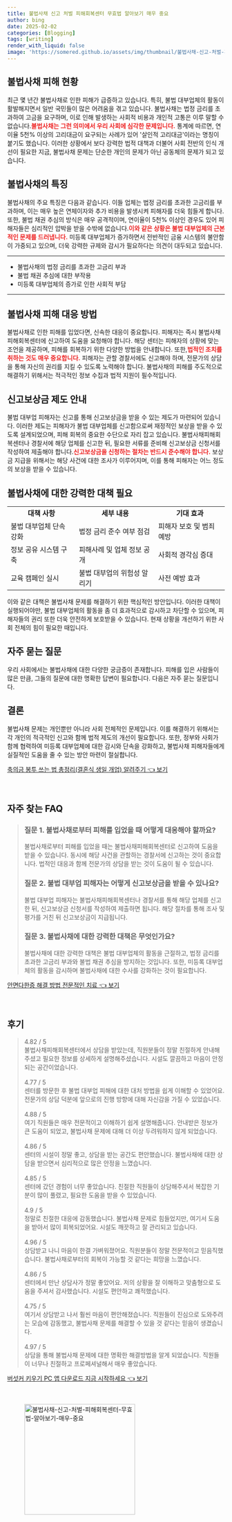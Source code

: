 ```yaml
---
title: 불법사채 신고 처벌 피해회복센터 무효법 알아보기 매우 중요
author: bing
date: 2025-02-02
categories: [Blogging]
tags: [writing]
render_with_liquid: false
image: 'https://somered.github.io/assets/img/thumbnail/불법사채-신고-처벌-피해회복센터-무효법-알아보기-매우-중요.webp'
---
```



<h2 id='불법사채_피해_현황'>불법사채 피해 현황</h2>

<p>최근 몇 년간 불법사채로 인한 피해가 급증하고 있습니다. 특히, 불법 대부업체의 활동이 활발해지면서 일반 국민들이 많은 어려움을 겪고 있습니다. 불법사채는 법정 금리를 초과하여 고금을 요구하며, 이로 인해 발생하는 사회적 비용과 개인적 고통은 이루 말할 수 없습니다.<b><span style="color: #ee2323;">불법사채는 그런 의미에서 우리 사회에 심각한 문제입니다.</span></b> 통계에 따르면, 연이율 5천% 이상의 고리대금이 요구되는 사례가 있어 '살인적 고리대금'이라는 명칭이 붙기도 했습니다. 이러한 상황에서 보다 강력한 법적 대책과 더불어 사회 전반의 인식 개선이 필요한 지금, 불법사채 문제는 단순한 개인의 문제가 아닌 공동체의 문제가 되고 있습니다.</p>

<h2 id='불법사채_특징'>불법사채의 특징</h2>

<p>불법사채의 주요 특징은 다음과 같습니다. 이들 업체는 법정 금리를 초과한 고금리를 부과하며, 이는 매우 높은 연체이자와 추가 비용을 발생시켜 피해자를 더욱 힘들게 합니다. 또한, 불법 채권 추심의 방식은 매우 공격적이며, 연이율이 5천% 이상인 경우도 있어 피해자들은 심리적인 압박을 받을 수밖에 없습니다.<b><span style="color: #ee2323;">이와 같은 상황은 불법 대부업체의 근본적인 문제를 드러냅니다.</span></b> 미등록 대부업체가 증가하면서 전반적인 금융 시스템의 불안함이 가중되고 있으며, 더욱 강력한 규제와 감시가 필요하다는 의견이 대두되고 있습니다.</p>

<hr />

<ul>
    <li>불법사채의 법정 금리를 초과한 고금리 부과</li>
    <li>불법 채권 추심에 대한 부작용</li>
    <li>미등록 대부업체의 증가로 인한 사회적 부담</li>
</ul>

<hr />

<h2 id='불법사채_피해_대응방법'>불법사채 피해 대응 방법</h2>

<p>불법사채로 인한 피해를 입었다면, 신속한 대응이 중요합니다. 피해자는 즉시 불법사채피해회복센터에 신고하여 도움을 요청해야 합니다. 해당 센터는 피해자의 상황에 맞는 조언을 제공하며, 피해를 회복하기 위한 다양한 방법을 안내합니다. 또한,<b><span style="color: #ee2323;">법적인 조치를 취하는 것도 매우 중요합니다.</span></b> 피해자는 관할 경찰서에도 신고해야 하며, 전문가의 상담을 통해 자신의 권리를 지킬 수 있도록 노력해야 합니다. 불법사채의 피해를 주도적으로 해결하기 위해서는 적극적인 정보 수집과 법적 지원이 필수적입니다.</p>

<h2 id='신고보상금_제도'>신고보상금 제도 안내</h2>

<p>불법 대부업 피해자는 신고를 통해 신고보상금을 받을 수 있는 제도가 마련되어 있습니다. 이러한 제도는 피해자가 불법 대부업체를 신고함으로써 재정적인 보상을 받을 수 있도록 설계되었으며, 피해 회복의 중요한 수단으로 자리 잡고 있습니다. 불법사채피해회복센터나 경찰서에 해당 업체를 신고한 뒤, 필요한 서류를 준비해 신고보상금 신청서를 작성하여 제출해야 합니다.<b><span style="color: #ee2323;">신고보상금을 신청하는 절차는 반드시 준수해야 합니다.</span></b> 보상금 지급을 위해서는 해당 사건에 대한 조사가 이루어지며, 이를 통해 피해자는 어느 정도의 보상을 받을 수 있습니다.</p>

<h2 id='강력한_대책_필요'>불법사채에 대한 강력한 대책 필요</h2>

<table>
    <tr>
        <td style="text-align: center; height: 17px;"><b>대책 사항</b></td>
        <td style="text-align: center; height: 17px;"><b>세부 내용</b></td>
        <td style="text-align: center; height: 17px;"><b>기대 효과</b></td>
    </tr>
    <tr>
        <td>불법 대부업체 단속 강화</td>
        <td>법정 금리 준수 여부 점검</td>
        <td>피해자 보호 및 범죄 예방</td>
    </tr>
    <tr>
        <td>정보 공유 시스템 구축</td>
        <td>피해사례 및 업체 정보 공개</td>
        <td>사회적 경각심 증대</td>
    </tr>
    <tr>
        <td>교육 캠페인 실시</td>
        <td>불법 대부업의 위험성 알리기</td>
        <td>사전 예방 효과</td>
    </tr>
</table>

<p>이와 같은 대책은 불법사채 문제를 해결하기 위한 핵심적인 방안입니다. 이러한 대책이 실행되어야만, 불법 대부업체의 활동을 좀 더 효과적으로 감시하고 차단할 수 있으며, 피해자들의 권리 또한 더욱 안전하게 보호받을 수 있습니다. 현재 상황을 개선하기 위한 사회 전체의 힘이 필요한 때입니다.</p>

<h2 id='자주_묻는_질문'>자주 묻는 질문</h2>

<p>우리 사회에서는 불법사채에 대한 다양한 궁금증이 존재합니다. 피해를 입은 사람들이 많은 만큼, 그들의 질문에 대한 명확한 답변이 필요합니다. 다음은 자주 묻는 질문입니다.</p>

<h2 id='결론'>결론</h2>

<p>불법사채 문제는 개인뿐만 아니라 사회 전체적인 문제입니다. 이를 해결하기 위해서는 각 개인의 적극적인 신고와 함께 법적 제도의 개선이 필요합니다. 또한, 정부와 사회가 함께 협력하여 미등록 대부업체에 대한 감시와 단속을 강화하고, 불법사채 피해자들에게 실질적인 도움을 줄 수 있는 방안 마련이 절실합니다.</p>


<p><a class="click-button" title="축의금 봉투 쓰는 법 총정리(결혼식 생일 개업) 알려주기" href="https://somered.github.io/posts/%EC%B6%95%EC%9D%98%EA%B8%88-%EB%B4%89%ED%88%AC-%EC%93%B0%EB%8A%94-%EB%B2%95-%EC%B4%9D%EC%A0%95%EB%A6%AC(%EA%B2%B0%ED%98%BC%EC%8B%9D-%EC%83%9D%EC%9D%BC-%EA%B0%9C%EC%97%85)-%EC%95%8C%EB%A0%A4%EC%A3%BC%EA%B8%B0/" rel="dofollow">축의금 봉투 쓰는 법 총정리(결혼식 생일 개업) 알려주기 👈 보기</a></p><br>
<h2 id='자주_찾는_FAQ'>자주 찾는 FAQ</h2>
<div itemscope="" itemtype="https://schema.org/FAQPage"> 
<blockquote> 
<div itemscope="" itemprop="mainEntity" itemtype="https://schema.org/Question"> 
<h3 itemprop="name">질문 1. 불법사채로부터 피해를 입었을 때 어떻게 대응해야 할까요?</h3> 
<div itemscope="" itemprop="acceptedAnswer" itemtype="https://schema.org/Answer"> 
<span itemprop="text"> 
<p>불법사채로부터 피해를 입었을 때는 불법사채피해회복센터로 신고하여 도움을 받을 수 있습니다. 동시에 해당 사건을 관할하는 경찰서에 신고하는 것이 중요합니다. 법적인 대응과 함께 전문가의 상담을 받는 것이 도움이 될 수 있습니다.</p> 
</span> 
</div> 
</div> 
<div itemscope="" itemprop="mainEntity" itemtype="https://schema.org/Question"> 
<h3 itemprop="name">질문 2. 불법 대부업 피해자는 어떻게 신고보상금을 받을 수 있나요?</h3> 
<div itemscope="" itemprop="acceptedAnswer" itemtype="https://schema.org/Answer"> 
<span itemprop="text"> 
<p>불법 대부업 피해자는 불법사채피해회복센터나 경찰서를 통해 해당 업체를 신고한 뒤, 신고보상금 신청서를 작성하여 제출하면 됩니다. 해당 절차를 통해 조사 및 평가를 거친 뒤 신고보상금이 지급됩니다.</p> 
</span> 
</div> 
</div> 
<div itemscope="" itemprop="mainEntity" itemtype="https://schema.org/Question"> 
<h3 itemprop="name">질문 3. 불법사채에 대한 강력한 대책은 무엇인가요?</h3> 
<div itemscope="" itemprop="acceptedAnswer" itemtype="https://schema.org/Answer"> 
<span itemprop="text"> 
<p>불법사채에 대한 강력한 대책은 불법 대부업체의 활동을 근절하고, 법정 금리를 초과한 고금리 부과와 불법 채권 추심을 방지하는 것입니다. 또한, 미등록 대부업체의 활동을 감시하며 불법사채에 대한 수사를 강화하는 것이 필요합니다.</p> 
</span> 
</div> 
</div> 
</blockquote> 
</div>
<p><a class="click-button" title="안면다한증 해결 방법 전문적인 치료" href="https://somered.github.io/posts/%EC%95%88%EB%A9%B4%EB%8B%A4%ED%95%9C%EC%A6%9D-%ED%95%B4%EA%B2%B0-%EB%B0%A9%EB%B2%95-%EC%A0%84%EB%AC%B8%EC%A0%81%EC%9D%B8-%EC%B9%98%EB%A3%8C/" rel="dofollow">안면다한증 해결 방법 전문적인 치료 👈 보기</a></p><br>
<h2 id='후기'>후기</h2>
<div itemscope itemtype="https://schema.org/Product">
  <blockquote>
  <div itemprop="review" itemscope itemtype="https://schema.org/Review">
      <div itemprop="reviewRating" itemscope itemtype="https://schema.org/Rating"> <span itemprop="ratingValue">4.82</span> / <span itemprop="bestRating">5</span> </div>
      <span itemprop="reviewBody">불법사채피해회복센터에서 상담을 받았는데, 직원분들이 정말 친절하게 안내해주셨고 필요한 정보를 상세하게 설명해주셨습니다. 시설도 깔끔하고 마음이 안정되는 공간이었습니다.</span>
  </div>
  <br>
  <div itemprop="review" itemscope itemtype="https://schema.org/Review">
      <div itemprop="reviewRating" itemscope itemtype="https://schema.org/Rating"> <span itemprop="ratingValue">4.77</span> / <span itemprop="bestRating">5</span> </div>
      <span itemprop="reviewBody">센터를 방문한 후 불법 대부업 피해에 대한 대처 방법을 쉽게 이해할 수 있었어요. 전문가의 상담 덕분에 앞으로의 진행 방향에 대해 자신감을 가질 수 있었습니다.</span>
  </div>
  <br>
  <div itemprop="review" itemscope itemtype="https://schema.org/Review">
      <div itemprop="reviewRating" itemscope itemtype="https://schema.org/Rating"> <span itemprop="ratingValue">4.88</span> / <span itemprop="bestRating">5</span> </div>
      <span itemprop="reviewBody">여기 직원들은 매우 전문적이고 이해하기 쉽게 설명해줍니다. 안내받은 정보가 큰 도움이 되었고, 불법사채 문제에 대해 더 이상 두려워하지 않게 되었습니다.</span>
  </div>
  <br>
  <div itemprop="review" itemscope itemtype="https://schema.org/Review">
      <div itemprop="reviewRating" itemscope itemtype="https://schema.org/Rating"> <span itemprop="ratingValue">4.86</span> / <span itemprop="bestRating">5</span> </div>
      <span itemprop="reviewBody">센터의 시설이 정말 좋고, 상담을 받는 공간도 편안했습니다. 불법사채에 대한 상담을 받으면서 심리적으로 많은 안정을 느꼈습니다.</span>
  </div>
  <br>
  <div itemprop="review" itemscope itemtype="https://schema.org/Review">
      <div itemprop="reviewRating" itemscope itemtype="https://schema.org/Rating"> <span itemprop="ratingValue">4.85</span> / <span itemprop="bestRating">5</span> </div>
      <span itemprop="reviewBody">센터에 갔던 경험이 너무 좋았습니다. 친절한 직원들이 상담해주셔서 복잡한 기분이 많이 풀렸고, 필요한 도움을 받을 수 있었습니다.</span>
  </div>
  <br>
  <div itemprop="review" itemscope itemtype="https://schema.org/Review">
      <div itemprop="reviewRating" itemscope itemtype="https://schema.org/Rating"> <span itemprop="ratingValue">4.9</span> / <span itemprop="bestRating">5</span> </div>
      <span itemprop="reviewBody">정말로 친절한 대응에 감동했습니다. 불법사채 문제로 힘들었지만, 여기서 도움을 받아서 많이 회복되었어요. 시설도 깨끗하고 잘 관리되고 있습니다.</span>
  </div>
  <br>
  <div itemprop="review" itemscope itemtype="https://schema.org/Review">
      <div itemprop="reviewRating" itemscope itemtype="https://schema.org/Rating"> <span itemprop="ratingValue">4.96</span> / <span itemprop="bestRating">5</span> </div>
      <span itemprop="reviewBody">상담받고 나니 마음이 한결 가벼워졌어요. 직원분들이 정말 전문적이고 믿음직했습니다. 불법사채로부터의 회복이 가능할 것 같다는 희망을 느꼈습니다.</span>
  </div>
  <br>
  <div itemprop="review" itemscope itemtype="https://schema.org/Review">
      <div itemprop="reviewRating" itemscope itemtype="https://schema.org/Rating"> <span itemprop="ratingValue">4.86</span> / <span itemprop="bestRating">5</span> </div>
      <span itemprop="reviewBody">센터에서 만난 상담사가 정말 좋았어요. 저의 상황을 잘 이해하고 맞춤형으로 도움을 주셔서 감사했습니다. 시설도 편안하고 쾌적했습니다.</span>
  </div>
  <br>
  <div itemprop="review" itemscope itemtype="https://schema.org/Review">
      <div itemprop="reviewRating" itemscope itemtype="https://schema.org/Rating"> <span itemprop="ratingValue">4.75</span> / <span itemprop="bestRating">5</span> </div>
      <span itemprop="reviewBody">여기서 상담받고 나서 훨씬 마음이 편안해졌습니다. 직원들이 진심으로 도와주려는 모습에 감동했고, 불법사채 문제를 해결할 수 있을 것 같다는 믿음이 생겼습니다.</span>
  </div>
  <br>
  <div itemprop="review" itemscope itemtype="https://schema.org/Review">
      <div itemprop="reviewRating" itemscope itemtype="https://schema.org/Rating"> <span itemprop="ratingValue">4.97</span> / <span itemprop="bestRating">5</span> </div>
      <span itemprop="reviewBody">상담을 통해 불법사채 문제에 대한 명확한 해결방법을 알게 되었습니다. 직원들이 너무나 친절하고 프로페셔널해서 매우 좋았습니다.</span>
  </div>
  </blockquote>
</div>
<p><a class="click-button" title="버섯커 키우기 PC 앱 다운로드 지금 시작하세요" href="https://somered.github.io/posts/%EB%B2%84%EC%84%AF%EC%BB%A4-%ED%82%A4%EC%9A%B0%EA%B8%B0-PC-%EC%95%B1-%EB%8B%A4%EC%9A%B4%EB%A1%9C%EB%93%9C-%EC%A7%80%EA%B8%88-%EC%8B%9C%EC%9E%91%ED%95%98%EC%84%B8%EC%9A%94/" rel="dofollow">버섯커 키우기 PC 앱 다운로드 지금 시작하세요 👈 보기</a></p><br>
<figure class="image"><img src="https://somered.github.io/assets/img/thumbnail/불법사채-신고-처벌-피해회복센터-무효법-알아보기-매우-중요.webp" alt="불법사채-신고-처벌-피해회복센터-무효법-알아보기-매우-중요" width="256" height="256"></figure>